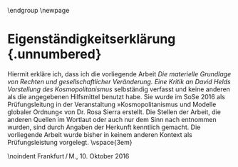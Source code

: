 \endgroup
\newpage

# Eigenständigkeitserklärung {.unnumbered}
Hiermit erkläre ich, dass ich die vorliegende Arbeit *Die materielle Grundlage von Rechten und gesellschaftlicher Veränderung. Eine Kritik an David Helds Vorstellung des Kosmopolitanismus* selbständig verfasst und keine anderen als die angegebenen Hilfsmittel benutzt habe. Sie wurde im SoSe 2016 als Prüfungsleitung in der Veranstaltung &raquo;Kosmopolitanismus und Modelle globaler Ordnung&laquo; von Dr. Rosa Sierra erstellt. Die Stellen der Arbeit, die anderen Quellen im Wortlaut oder auch nur dem Sinn nach entnommen wurden, sind durch Angaben der Herkunft kenntlich gemacht. Die vorliegende Arbeit wurde bisher in keinem anderen Kontext als Prüfungsleistung vorgelegt.
\vspace{3em}


\noindent Frankfurt&thinsp;/&thinsp;M., 10. Oktober 2016